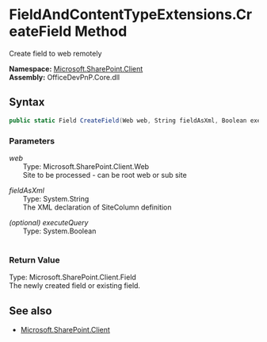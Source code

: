 # FieldAndContentTypeExtensions.CreateField Method  
Create field to web remotely  

**Namespace:** [Microsoft.SharePoint.Client](Microsoft.SharePoint.Client.md)  
**Assembly:** OfficeDevPnP.Core.dll  
## Syntax
```C#
public static Field CreateField(Web web, String fieldAsXml, Boolean executeQuery)
```
### Parameters
*web*  
&emsp;&emsp;Type: Microsoft.SharePoint.Client.Web  
&emsp;&emsp;Site to be processed - can be root web or sub site  
  
*fieldAsXml*  
&emsp;&emsp;Type: System.String  
&emsp;&emsp;The XML declaration of SiteColumn definition  
  
*(optional) executeQuery*  
&emsp;&emsp;Type: System.Boolean  
&emsp;&emsp;  
  
### Return Value
Type: Microsoft.SharePoint.Client.Field  
The newly created field or existing field.

## See also
- [Microsoft.SharePoint.Client](Microsoft.SharePoint.Client.md)
